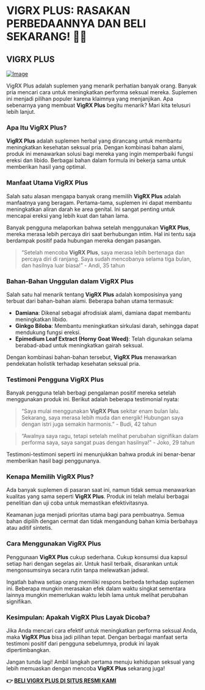 # VIGRX PLUS: RASAKAN PERBEDAANNYA DAN BELI SEKARANG! 💪✨

## VIGRX PLUS

[![Image](https://www2.sellhealth.com/63/vigrxplus_pills_md.jpg)](https://gchaffi.com/F9QicdfY)

VigRX Plus adalah suplemen yang menarik perhatian banyak orang. Banyak pria mencari cara untuk meningkatkan performa seksual mereka. Suplemen ini menjadi pilihan populer karena klaimnya yang menjanjikan. Apa sebenarnya yang membuat **VigRX Plus** begitu menarik? Mari kita telusuri lebih lanjut.

### Apa Itu VigRX Plus?

**VigRX Plus** adalah suplemen herbal yang dirancang untuk membantu meningkatkan kesehatan seksual pria. Dengan kombinasi bahan alami, produk ini menawarkan solusi bagi mereka yang ingin memperbaiki fungsi ereksi dan libido. Berbagai bahan dalam formula ini bekerja sama untuk memberikan hasil yang optimal.

### Manfaat Utama VigRX Plus

Salah satu alasan mengapa banyak orang memilih **VigRX Plus** adalah manfaatnya yang beragam. Pertama-tama, suplemen ini dapat membantu meningkatkan aliran darah ke area genital. Ini sangat penting untuk mencapai ereksi yang lebih kuat dan tahan lama.

Banyak pengguna melaporkan bahwa setelah menggunakan **VigRX Plus**, mereka merasa lebih percaya diri saat berhubungan intim. Hal ini tentu saja berdampak positif pada hubungan mereka dengan pasangan.

> “Setelah mencoba **VigRX Plus**, saya merasa lebih bertenaga dan percaya diri di ranjang. Saya sudah mencobanya selama tiga bulan, dan hasilnya luar biasa!” - Andi, 35 tahun

### Bahan-Bahan Unggulan dalam VigRX Plus

Salah satu hal menarik tentang **VigRX Plus** adalah komposisinya yang terbuat dari bahan-bahan alami. Beberapa bahan utama termasuk:

- **Damiana**: Dikenal sebagai afrodisiak alami, damiana dapat membantu meningkatkan libido.
- **Ginkgo Biloba**: Membantu meningkatkan sirkulasi darah, sehingga dapat mendukung fungsi ereksi.
- **Epimedium Leaf Extract (Horny Goat Weed)**: Telah digunakan selama berabad-abad untuk meningkatkan gairah seksual.

Dengan kombinasi bahan-bahan tersebut, **VigRX Plus** menawarkan pendekatan holistik terhadap kesehatan seksual pria.

### Testimoni Pengguna VigRX Plus

Banyak pengguna telah berbagi pengalaman positif mereka setelah menggunakan produk ini. Berikut adalah beberapa testimonial nyata:

> “Saya mulai menggunakan **VigRX Plus** sekitar enam bulan lalu. Sekarang, saya merasa lebih muda dan energik! Hubungan saya dengan istri juga semakin harmonis.” - Budi, 42 tahun

> “Awalnya saya ragu, tetapi setelah melihat perubahan signifikan dalam performa saya, saya sangat puas dengan hasilnya!” - Joko, 29 tahun

Testimoni-testimoni seperti ini menunjukkan bahwa produk ini benar-benar memberikan hasil bagi penggunanya.

### Kenapa Memilih VigRX Plus?

Ada banyak suplemen di pasaran saat ini, namun tidak semua menawarkan kualitas yang sama seperti **VigRX Plus**. Produk ini telah melalui berbagai penelitian dan uji coba untuk memastikan efektivitasnya.

Keamanan juga menjadi prioritas utama bagi para pembuatnya. Semua bahan dipilih dengan cermat dan tidak mengandung bahan kimia berbahaya atau aditif sintetis.

### Cara Menggunakan VigRX Plus

Penggunaan **VigRX Plus** cukup sederhana. Cukup konsumsi dua kapsul setiap hari dengan segelas air. Untuk hasil terbaik, disarankan untuk mengonsumsinya secara rutin tanpa melewatkan jadwal.

Ingatlah bahwa setiap orang memiliki respons berbeda terhadap suplemen ini. Beberapa mungkin merasakan efek dalam waktu singkat sementara lainnya mungkin memerlukan waktu lebih lama untuk melihat perubahan signifikan.

### Kesimpulan: Apakah VigRX Plus Layak Dicoba?

Jika Anda mencari cara efektif untuk meningkatkan performa seksual Anda, maka **VigRX Plus** bisa jadi pilihan tepat. Dengan berbagai manfaat serta testimoni positif dari pengguna sebelumnya, produk ini layak dipertimbangkan.

Jangan tunda lagi! Ambil langkah pertama menuju kehidupan seksual yang lebih memuaskan dengan mencoba **VigRX Plus** sekarang juga!



**👉 [BELI VIGRX PLUS DI SITUS RESMI KAMI](https://gchaffi.com/F9QicdfY)**